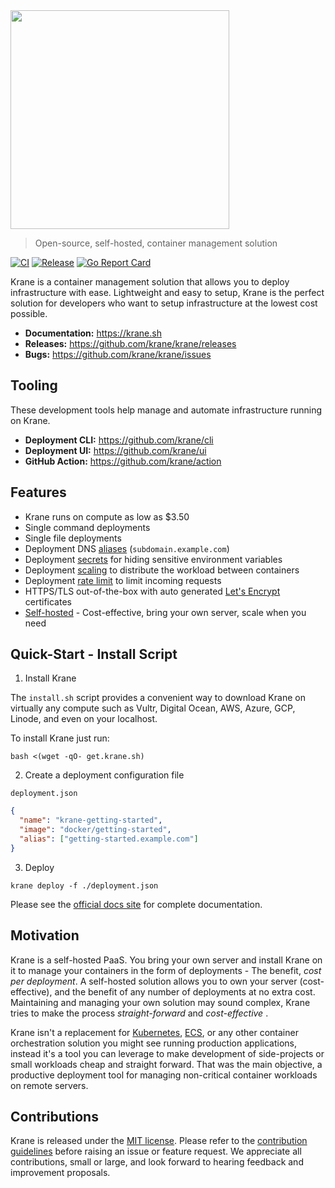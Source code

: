 <img src="docs/assets/krane-wordmark.png" width="350">

> Open-source, self-hosted, container management solution

[![CI](https://github.com/krane/krane/workflows/CI/badge.svg?branch=main)](https://github.com/krane/krane/actions)
[![Release](https://img.shields.io/github/v/release/krane/krane)](https://github.com/krane/krane/releases)
[![Go Report Card](https://goreportcard.com/badge/github.com/krane/krane)](https://goreportcard.com/report/github.com/krane/krane)

Krane is a container management solution that allows you to deploy infrastructure with ease. Lightweight and easy to setup, Krane is the perfect solution for developers who want to setup infrastructure at the lowest cost possible.

- **Documentation:** https://krane.sh
- **Releases:** https://github.com/krane/krane/releases
- **Bugs:** https://github.com/krane/krane/issues

## Tooling

These development tools help manage and automate infrastructure running on Krane.

- **Deployment CLI:** https://github.com/krane/cli
- **Deployment UI:** https://github.com/krane/ui
- **GitHub Action:** https://github.com/krane/action

## Features

- Krane runs on compute as low as $3.50
- Single command deployments
- Single file deployments
- Deployment DNS [aliases](https://www.krane.sh/#/docs/deployment?id=alias) (`subdomain.example.com`)
- Deployment [secrets](https://www.krane.sh/#/docs/deployment?id=secrets) for hiding sensitive environment variables
- Deployment [scaling](https://www.krane.sh/#/docs/deployment?id=scale) to distribute the workload between containers
- Deployment [rate limit](https://www.krane.sh/#/docs/deployment?id=rate_limit) to limit incoming requests
- HTTPS/TLS out-of-the-box with auto generated [Let's Encrypt](https://letsencrypt.org/) certificates
- [Self-hosted](#motivation) - Cost-effective, bring your own server, scale when you need

## Quick-Start - Install Script

1. Install Krane

The `install.sh` script provides a convenient way to download Krane on virtually any compute such as Vultr, Digital Ocean, AWS, Azure, GCP, Linode, and even on your localhost.

To install Krane just run:

```
bash <(wget -qO- get.krane.sh)
```

2. Create a deployment configuration file

`deployment.json`

```json
{
  "name": "krane-getting-started",
  "image": "docker/getting-started",
  "alias": ["getting-started.example.com"]
}
```

3. Deploy

```
krane deploy -f ./deployment.json
```

Please see the [official docs site](https://www.krane.sh/#/docs/deployment) for complete documentation.

<a name="motivation"></a>

## Motivation

Krane is a self-hosted PaaS. You bring your own server and install Krane on it to manage your containers in the form of deployments - The benefit, <i>cost per deployment</i>. A self-hosted solution allows you to own your server (cost-effective), and the benefit of any number of deployments at no extra cost. Maintaining and managing your own solution may sound complex, Krane tries to make the process <i>straight-forward</i> and <i>cost-effective</i> .

Krane isn't a replacement for [Kubernetes](https://kubernetes.io), [ECS](https://aws.amazon.com/ecs/), or any other container orchestration solution you might see running production applications, instead it's a tool you can leverage to make development of side-projects or small workloads cheap and straight forward. That was the main objective, a productive deployment tool for managing non-critical container workloads on remote servers.

## Contributions

Krane is released under the [MIT license](https://github.com/krane/krane/blob/refactor-readme/LICENSE). Please refer to the [contribution guidelines](https://github.com/krane/krane/blob/refactor-readme/CONTRIBUTING.md) before raising an issue or feature request. We appreciate all contributions, small or large, and look forward to hearing feedback and improvement proposals.

